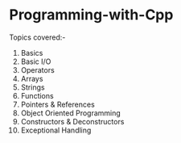 # Programming-with-Cpp

Topics covered:-
 1. Basics
 2. Basic I/O
 3. Operators
 4. Arrays
 5. Strings
 6. Functions
 7. Pointers & References
 8. Object Oriented Programming
 9. Constructors & Deconstructors
 10. Exceptional Handling
